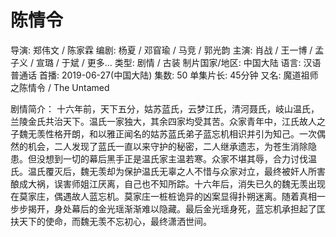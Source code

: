 # 陈情令

导演: 郑伟文 / 陈家霖
编剧: 杨夏 / 邓窅瑜 / 马竞 / 郭光韵
主演: 肖战 / 王一博 / 孟子义 / 宣璐 / 于斌 / 更多...
类型: 剧情 / 古装
制片国家/地区: 中国大陆
语言: 汉语普通话
首播: 2019-06-27(中国大陆)
集数: 50
单集片长: 45分钟
又名: 魔道祖师之陈情令 / The Untamed

剧情简介：
  十六年前，天下五分，姑苏蓝氏，云梦江氏，清河聂氏，岐山温氏，兰陵金氏共治天下。温氏一家独大，其余四家均受其苦。众家青年中，江氏故人之子魏无羡性格开朗，和以雅正闻名的姑苏蓝氏弟子蓝忘机相识并引为知己。一次偶然的机会，二人发现了蓝氏一直以来守护的秘密，二人继承遗志，为苍生消除隐患。但没想到一切的幕后黑手正是温氏家主温若寒。众家不堪其辱，合力讨伐温氏。温氏覆灭后，魏无羡却为保护温氏无辜之人不惜与众家对立，最终被奸人所害酿成大祸，误害师姐江厌离，自己也不知所踪。十六年后，消失已久的魏无羡出现在莫家庄，偶遇故人蓝忘机。莫家庄一桩桩诡异的凶案显得扑朔迷离。随着真相一步步揭开，身处幕后的金光瑶渐渐难以隐藏。最后金光瑶身死，蓝忘机承担起了匡扶天下的使命，而魏无羡不忘初心，最终潇洒世间。
